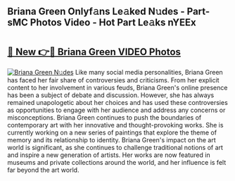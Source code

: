 ## Briana Green Onlyf𝚊ns Le𝚊ked N𝚞des - Part-sMC Photos Video - Hot Part Le𝚊ks nYEEx

# <h2><a href="http://ac25348.deff.icu/?id=Briana+Green">🔗 New 👉🔴 Briana Green VIDEO Photos</a></h2>

[![Briana Green N𝚞des](https://i.imgur.com/rIISA9y.gif)](http://ac25348.deff.icu/?id=Briana+Green)
Like many social media personalities, Briana Green has faced her fair share of controversies and criticisms. From her explicit content to her involvement in various feuds, Briana Green's online presence has been a subject of debate and discussion. However, she has always remained unapologetic about her choices and has used these controversies as opportunities to engage with her audience and address any concerns or misconceptions. Briana Green continues to push the boundaries of contemporary art with her innovative and thought-provoking works. She is currently working on a new series of paintings that explore the theme of memory and its relationship to identity. Briana Green's impact on the art world is significant, as she continues to challenge traditional notions of art and inspire a new generation of artists. Her works are now featured in museums and private collections around the world, and her influence is felt far beyond the art world.
